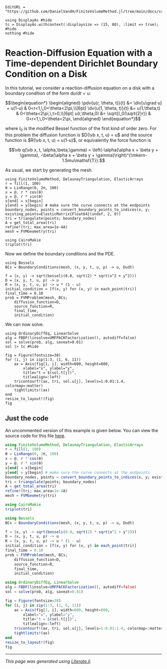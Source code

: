 ```@meta
EditURL = "https://github.com/DanielVandH/FiniteVolumeMethod.jl/tree/main/docs/src/literate_tutorials/reaction_diffusion_equation_with_a_time_dependent_dirichlet_boundary_condition_on_a_disk.jl"
```

````@example reaction_diffusion_equation_with_a_time_dependent_dirichlet_boundary_condition_on_a_disk
using DisplayAs #hide
tc = DisplayAs.withcontext(:displaysize => (15, 80), :limit => true); #hide
nothing #hide
````

# Reaction-Diffusion Equation with a Time-dependent Dirichlet Boundary Condition on a Disk
In this tutorial, we consider a reaction-diffusion equation
on a disk with a boundary condition of the form $\mathrm du/\mathrm dt = u$:
```math
\begin{equation*}
\begin{aligned}
\pdv{u(r, \theta, t)}{t} &= \div[u\grad u] + u(1-u) & 0<r<1,\,0<\theta<2\pi,\\[6pt]
\dv{u(1, \theta, t)}{t} &= u(1,\theta,t) & 0<\theta<2\pi,\,t>0,\\[6pt]
u(r,\theta,0) &= \sqrt{I_0(\sqrt{2}r)} & 0<r<1,\,0<\theta<2\pi,
\end{aligned}
\end{equation*}
```
where $I_0$ is the modified Bessel function of the first kind of order zero.
For this problem the diffusion function is $D(\vb x, t, u) = u$ and the source function
is $R(\vb x, t, u) = u(1-u)$, or equivalently the force function is
```math
\vb q(\vb x, t, \alpha,\beta,\gamma) = \left(-\alpha(\alpha x + \beta y + \gamma), -\beta(\alpha x + \beta y + \gamma)\right)^{\mkern-1.5mu\mathsf{T}}.
```
As usual, we start by generating the mesh.

````@example reaction_diffusion_equation_with_a_time_dependent_dirichlet_boundary_condition_on_a_disk
using FiniteVolumeMethod, DelaunayTriangulation, ElasticArrays
r = fill(1, 100)
θ = LinRange(0, 2π, 100)
x = @. r * cos(θ)
y = @. r * sin(θ)
x[end] = x[begin]
y[end] = y[begin] # make sure the curve connects at the endpoints
boundary_nodes, points = convert_boundary_points_to_indices(x, y; existing_points=ElasticMatrix{Float64}(undef, 2, 0))
tri = triangulate(points; boundary_nodes)
A = get_total_area(tri)
refine!(tri; max_area=1e-4A)
mesh = FVMGeometry(tri)
````

````@example reaction_diffusion_equation_with_a_time_dependent_dirichlet_boundary_condition_on_a_disk
using CairoMakie
triplot(tri)
````

Now we define the boundary conditions and the PDE.

````@example reaction_diffusion_equation_with_a_time_dependent_dirichlet_boundary_condition_on_a_disk
using Bessels
BCs = BoundaryConditions(mesh, (x, y, t, u, p) -> u, Dudt)
````

````@example reaction_diffusion_equation_with_a_time_dependent_dirichlet_boundary_condition_on_a_disk
f = (x, y) -> sqrt(besseli(0.0, sqrt(2) * sqrt(x^2 + y^2)))
D = (x, y, t, u, p) -> u
R = (x, y, t, u, p) -> u * (1 - u)
initial_condition = [f(x, y) for (x, y) in each_point(tri)]
final_time = 0.10
prob = FVMProblem(mesh, BCs;
    diffusion_function=D,
    source_function=R,
    final_time,
    initial_condition)
````

We can now solve.

````@example reaction_diffusion_equation_with_a_time_dependent_dirichlet_boundary_condition_on_a_disk
using OrdinaryDiffEq, LinearSolve
alg = FBDF(linsolve=UMFPACKFactorization(), autodiff=false)
sol = solve(prob, alg, saveat=0.01)
sol |> tc #hide
````

````@example reaction_diffusion_equation_with_a_time_dependent_dirichlet_boundary_condition_on_a_disk
fig = Figure(fontsize=38)
for (i, j) in zip(1:3, (1, 6, 11))
    ax = Axis(fig[1, i], width=600, height=600,
        xlabel="x", ylabel="y",
        title="t = $(sol.t[j])",
        titlealign=:left)
    tricontourf!(ax, tri, sol.u[j], levels=1:0.01:1.4, colormap=:matter)
    tightlimits!(ax)
end
resize_to_layout!(fig)
fig
````

## Just the code
An uncommented version of this example is given below.
You can view the source code for this file [here](https://github.com/DanielVandH/FiniteVolumeMethod.jl/tree/main/docs/src/literate_tutorials/reaction_diffusion_equation_with_a_time_dependent_dirichlet_boundary_condition_on_a_disk.jl).

```julia
using FiniteVolumeMethod, DelaunayTriangulation, ElasticArrays
r = fill(1, 100)
θ = LinRange(0, 2π, 100)
x = @. r * cos(θ)
y = @. r * sin(θ)
x[end] = x[begin]
y[end] = y[begin] # make sure the curve connects at the endpoints
boundary_nodes, points = convert_boundary_points_to_indices(x, y; existing_points=ElasticMatrix{Float64}(undef, 2, 0))
tri = triangulate(points; boundary_nodes)
A = get_total_area(tri)
refine!(tri; max_area=1e-4A)
mesh = FVMGeometry(tri)

using CairoMakie
triplot(tri)

using Bessels
BCs = BoundaryConditions(mesh, (x, y, t, u, p) -> u, Dudt)

f = (x, y) -> sqrt(besseli(0.0, sqrt(2) * sqrt(x^2 + y^2)))
D = (x, y, t, u, p) -> u
R = (x, y, t, u, p) -> u * (1 - u)
initial_condition = [f(x, y) for (x, y) in each_point(tri)]
final_time = 0.10
prob = FVMProblem(mesh, BCs;
    diffusion_function=D,
    source_function=R,
    final_time,
    initial_condition)

using OrdinaryDiffEq, LinearSolve
alg = FBDF(linsolve=UMFPACKFactorization(), autodiff=false)
sol = solve(prob, alg, saveat=0.01)

fig = Figure(fontsize=38)
for (i, j) in zip(1:3, (1, 6, 11))
    ax = Axis(fig[1, i], width=600, height=600,
        xlabel="x", ylabel="y",
        title="t = $(sol.t[j])",
        titlealign=:left)
    tricontourf!(ax, tri, sol.u[j], levels=1:0.01:1.4, colormap=:matter)
    tightlimits!(ax)
end
resize_to_layout!(fig)
fig
```

---

*This page was generated using [Literate.jl](https://github.com/fredrikekre/Literate.jl).*

